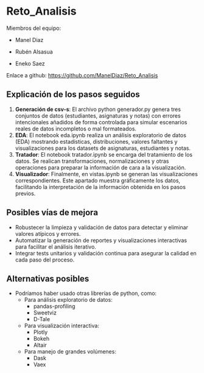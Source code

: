 # Reto_Analisis

 Miembros del equipo:
 
  - Manel Diaz

  - Rubén Alsasua

  - Eneko Saez

 Enlace a github: https://github.com/ManelDiaz/Reto_Analisis

 ## Explicación de los pasos seguidos
1. **Generación de csv-s**: El archivo python generador.py genera tres conjuntos de datos (estudiantes, asignaturas y notas) con errores intencionales añadidos de forma controlada para simular escenarios reales de datos incompletos o mal formateados.
2. **EDA**: El notebook eda.ipynb realiza un análisis exploratorio de datos (EDA) mostrando estadísticas, distribuciones, valores faltantes y visualizaciones para los datasets de asignaturas, estudiantes y notas.
3. **Tratador**: El notebook tratador.ipynb se encarga del tratamiento de los datos. Se realican transformaciones, normalizaciones y otras operaciones para preparar la información de cara a la visualización.
4. **Visualizador**: Finalmente, en vistas.ipynb se generan las visualizaciones correspondientes. Este apartado muestra gráficamente los datos, facilitando la interpretación de la información obtenida en los pasos previos.

## Posibles vías de mejora
- Robustecer la limpieza y validación de datos para detectar y eliminar valores atípicos y errores.
- Automatizar la generación de reportes y visualizaciones interactivas para facilitar el análisis iterativo.
- Integrar tests unitarios y validación continua para asegurar la calidad en cada paso del proceso.

## Alternativas posibles
- Podríamos haber usado otras librerías de python, como:
  - Para análisis exploratorio de datos:
    - pandas-profiling
    - Sweetviz
    - D-Tale
  - Para visualización interactiva:
    - Plotly
    - Bokeh
    - Altair
  - Para manejo de grandes volúmenes:
    - Dask
    - Vaex

